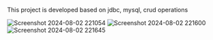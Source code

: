 This project is developed based on jdbc, mysql, crud operations


![Screenshot 2024-08-02 221054](https://github.com/user-attachments/assets/efd5af6e-34ef-4ad3-83be-83f017a3c597)
![Screenshot 2024-08-02 221600](https://github.com/user-attachments/assets/5fa6ac45-19a2-46c9-9970-3cc260edf902)
![Screenshot 2024-08-02 221645](https://github.com/user-attachments/assets/90f4e65b-3e90-49f4-a28e-a84404d50234)
